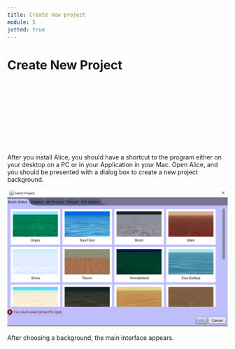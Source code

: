 ```yaml
---
title: Create new project
module: 5
jotted: true
---
```


# Create New Project

<div class="embed-responsive embed-responsive-16by9"><iframe class="embed-responsive-item" src="" frameborder="0" allowfullscreen></iframe></div>

After you install Alice, you should have a shortcut to the program either on your desktop on a PC or in your Application in your Mac.  Open Alice, and you should be presented with a dialog box to create a new project background.

![New Project](../imgs/newproject.png "New Project")

After choosing a background, the main interface appears.